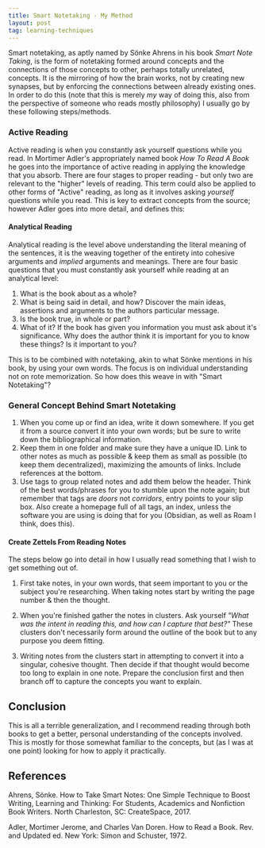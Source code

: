 ```yaml
---
title: Smart Notetaking - My Method
layout: post
tag: learning-techniques
---
```


Smart notetaking, as aptly named by Sönke Ahrens in his book *Smart Note Taking*, is the form of notetaking formed around concepts and the connections of those concepts to other, perhaps totally unrelated, concepts. It is the mirroring of how the brain works, not by creating new synapses, but by enforcing the connections between already existing ones. In order to do this (note that this is merely *my* way of doing this, also from the perspective of someone who reads mostly philosophy) I usually go by these following steps/methods.

### Active Reading

Active reading is when you constantly ask yourself questions while you read. In Mortimer Adler's appropriately named book *How To Read A Book* he goes into the importance of active reading in applying the knowledge that you absorb. There are four stages to proper reading - but only two are relevant to the "higher" levels of reading. This term could also be applied to other forms of "Active" reading, as long as it involves asking *yourself* questions while you read. This is key to extract concepts from the source; however Adler goes into more detail, and defines this:

#### Analytical Reading

Analytical reading is the level above understanding the literal meaning of the sentences, it is the weaving together of the entirety into cohesive arguments and *implied* arguments and meanings. There are four basic questions that you must constantly ask yourself while reading at an analytical level:

1. What is the book about as a whole?
2. What is being said in detail, and how? Discover the main ideas, assertions and arguments to the authors particular message.
3. Is the book true, in whole or part?
4. What of it? If the book has given you information you must ask about it's significance. Why does the author think it is important for you to know these things? Is it important to you?

This is to be combined with notetaking, akin to what Sönke mentions in his book, by using your own words. The focus is on individual understanding not on rote memorization. So how does this weave in with "Smart Notetaking"?

### General Concept Behind Smart Notetaking

1. When you come up or find an idea, write it down somewhere. If you get it from a source convert it into your own words; but be sure to write down the bibliographical information.
2. Keep them in one folder and make sure they have a unique ID. Link to other notes as much as possible & keep them as small as possible (to keep them decentralized), maximizing the amounts of links. Include references at the bottom.
3. Use tags to group related notes and add them below the header. Think of the best words/phrases for you to stumble upon the note again; but remember that tags are *doors* not *corridors*, entry points to your slip box. Also create a homepage full of all tags, an index, unless the software you are using is doing that for you (Obsidian, as well as Roam I think, does this).

#### Create Zettels From Reading Notes

The steps below go into detail in how I usually read something that I wish to get something out of.

1. First take notes, in your own words, that seem important to you or the subject you're researching. When taking notes start by writing the page number & then the thought.

2. When you're finished gather the notes in clusters. Ask yourself *"What was the intent in reading this, and how can I capture that best?"* These clusters don't necessarily form around the outline of the book but to any purpose you deem fitting. 

3. Writing notes from the clusters start in attempting to convert it into a singular, cohesive thought. Then decide if that thought would become too long to explain in one note. Prepare the conclusion first and then branch off to capture the concepts you want to explain.

## Conclusion

This is all a terrible generalization, and I recommend reading through both books to get a better, personal understanding of the concepts involved. This is mostly for those somewhat familiar to the concepts, but (as I was at one point) looking for how to apply it practically.

## References

Ahrens, Sönke. How to Take Smart Notes: One Simple Technique to Boost Writing, Learning and Thinking: For Students, Academics and Nonfiction Book Writers. North Charleston, SC: CreateSpace, 2017.

Adler, Mortimer Jerome, and Charles Van Doren. How to Read a Book. Rev. and Updated ed. New York: Simon and Schuster, 1972.
